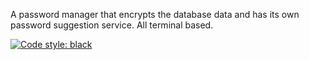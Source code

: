 A password manager that encrypts the database data and has its own password 
suggestion service. All terminal based.  
  
[![Code style: 
black](https://img.shields.io/badge/code%20style-black-000000.svg)](https://github.com/psf/black)
